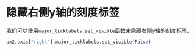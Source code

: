 # 隐藏右侧y轴的刻度标签

我们可以使用`major_ticklabels.set_visible`函数来隐藏右侧y轴的刻度标签。

```python
ax2.axis["right"].major_ticklabels.set_visible(False)
```

